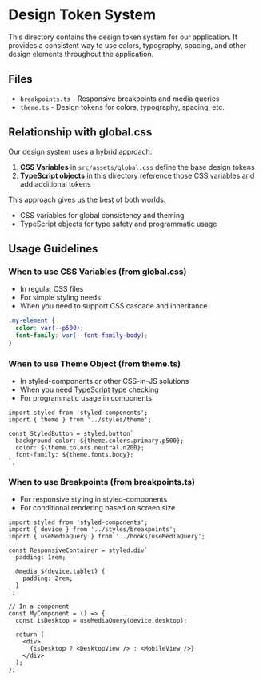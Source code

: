 # Design Token System

This directory contains the design token system for our application. It provides a consistent way to use colors, typography, spacing, and other design elements throughout the application.

## Files

- `breakpoints.ts` - Responsive breakpoints and media queries
- `theme.ts` - Design tokens for colors, typography, spacing, etc.

## Relationship with global.css

Our design system uses a hybrid approach:

1. **CSS Variables** in `src/assets/global.css` define the base design tokens
2. **TypeScript objects** in this directory reference those CSS variables and add additional tokens

This approach gives us the best of both worlds:
- CSS variables for global consistency and theming
- TypeScript objects for type safety and programmatic usage

## Usage Guidelines

### When to use CSS Variables (from global.css)

- In regular CSS files
- For simple styling needs
- When you need to support CSS cascade and inheritance

```css
.my-element {
  color: var(--p500);
  font-family: var(--font-family-body);
}
```

### When to use Theme Object (from theme.ts)

- In styled-components or other CSS-in-JS solutions
- When you need TypeScript type checking
- For programmatic usage in components

```tsx
import styled from 'styled-components';
import { theme } from '../styles/theme';

const StyledButton = styled.button`
  background-color: ${theme.colors.primary.p500};
  color: ${theme.colors.neutral.n200};
  font-family: ${theme.fonts.body};
`;
```

### When to use Breakpoints (from breakpoints.ts)

- For responsive styling in styled-components
- For conditional rendering based on screen size

```tsx
import styled from 'styled-components';
import { device } from '../styles/breakpoints';
import { useMediaQuery } from '../hooks/useMediaQuery';

const ResponsiveContainer = styled.div`
  padding: 1rem;
  
  @media ${device.tablet} {
    padding: 2rem;
  }
`;

// In a component
const MyComponent = () => {
  const isDesktop = useMediaQuery(device.desktop);
  
  return (
    <div>
      {isDesktop ? <DesktopView /> : <MobileView />}
    </div>
  );
};
``` 